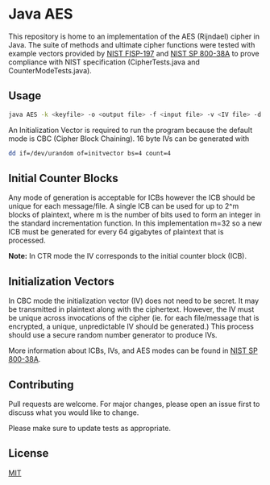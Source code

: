 # Java AES

This repository is home to an implementation of the AES (Rijndael) cipher in Java. 
The suite of methods and ultimate cipher functions were tested with example vectors 
provided by [NIST FISP-197](https://www.nist.gov/publications/advanced-encryption-standard-aes) 
 and [NIST SP 800-38A](https://nvlpubs.nist.gov/nistpubs/Legacy/SP/nistspecialpublication800-38a.pdf)
 to prove compliance with NIST specification (CipherTests.java and CounterModeTests.java).    

## Usage

```bash
java AES -k <keyfile> -o <output file> -f <input file> -v <IV file> -d <optional: decryption> -CTR <optional: counter mode>
```

An Initialization Vector is required to run the program because the default mode is CBC (Cipher Block Chaining).
16 byte IVs can be generated with

```bash
dd if=/dev/urandom of=initvector bs=4 count=4
```

## Initial Counter Blocks
Any mode of generation is acceptable for ICBs however the ICB should 
be unique for each message/file. A single ICB can be used for up to 2^m blocks of plaintext, where m is the
number of bits used to form an integer in the standard incrementation function. In this implementation m=32 
so a new ICB must be generated for every 64 gigabytes of plaintext that is processed.

**Note:** In CTR mode the IV corresponds to the initial counter block (ICB).

## Initialization Vectors
In CBC mode the initialization vector (IV) does not need to be secret. It may be transmitted
in plaintext along with the ciphertext. However, the IV must be unique across invocations
of the cipher (ie. for each file/message that is encrypted, a unique, unpredictable IV should be 
generated.) This process should use a secure random number generator to produce IVs.

More information about ICBs, IVs, and AES modes can be found in 
[NIST SP 800-38A](https://nvlpubs.nist.gov/nistpubs/Legacy/SP/nistspecialpublication800-38a.pdf).


## Contributing
Pull requests are welcome. For major changes, please open an issue first to discuss what you would like to change.

Please make sure to update tests as appropriate.

## License
[MIT](https://choosealicense.com/licenses/mit/)